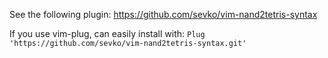 See the following plugin: https://github.com/sevko/vim-nand2tetris-syntax

If you use vim-plug, can easily install with: `Plug 'https://github.com/sevko/vim-nand2tetris-syntax.git'`
